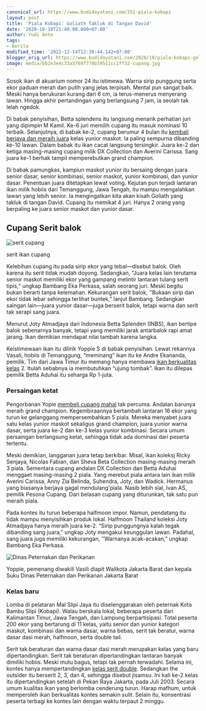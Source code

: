 ```yaml
---
canonical_url: https://www.budidayatani.com/251-piala-kobapi
layout: post
title: 'Piala Kobapi: Goliath Takluk di Tangan David'
date: '2020-10-18T21:40:00.000+07:00'
author: Yudi Anto
tags:
- Berita
modified_time: '2022-12-14T12:30:44.142+07:00'
blogger_orig_url: https://www.budidayatani.com/2020/10/piala-kobapi-goliath-takluk-di-tangan.html
image: media/bb2e3e4c33a3769f778b59511cc1ff32-cupang.jpg
---
```

Sosok ikan di akuarium nomor 24 itu istimewa. Warna sirip punggung serta ekor paduan merah dan putih yang jelas terpisah. Mental pun sangat baik. Meski hanya berukuran kurang dari 6 cm, ia terus-menerus menyerang lawan. Hingga akhir pertandingan yang berlangsung 7 jam, ia seolah tak lelah ngedok.

 Di babak penyisihan, Betta splendens itu langsung menarik perhatian juri yang dipimpin M Kamil. Ke-6 juri memilih cupang itu masuk nominasi 10 terbaik. Selanjutnya, di babak ke-2, cupang berumur 4 bulan itu [kembali berjaya dan meraih juara](https://www.budidayatani.com/2019/06/kopo-square-cupang-1st-anniversary.html) kelas yunior maskot. Ia paling sempurna dibanding ke-10 lawan. Dalam babak itu ikan cacat langsung tersingkir. Juara ke-2 dan ketiga masing-masing cupang milik DX Collection dan Averini Carissa. Sang juara ke-1 berhak tampil memperebutkan grand champion.

 Di babak pamungkas, kampiun maskot yunior itu bersaing dengan juara senior dasar, senior kombinasi, senior maskot, yunior kombinasi, dan yunior dasar. Penentuan juara ditetapkan lewat voting. Kejutan pun terjadi lantaran ikan milik hobiis dari Temanggung, Jawa Tengah, itu mampu mengalahkan lawan yang lebih senior. Ia mengingatkan kita akan kisah Goliath yang takluk di tangan David. Cupang itu memikat 4 juri. Hanya 2 orang yang berpaling ke juara senior maskot dan yunior dasar.

 ## Cupang Serit balok

  ![serit cupang](https://blogger.googleusercontent.com/img/b/R29vZ2xl/AVvXsEgX7ZewzI14J5OK07et6viOx8gW2gJ3fxncN0SVWaSC0D_wJCWfuHwLw1DD6oArEcZAg37shYfRtxH0JCORb546QACTeiJn5RySCyY1hJSrztdp-n1bLAQcyrirGi5dj0Y3Ap_QW7drokqD/s0/cupang.jpg) 

serit ikan cupang 

 Kelebihan cupang itu pada sirip ekor yang tebal—disebut balok. Oleh karena itu serit tidak mudah doyong. Sedangkan, “Juara kelas lain terutama senior maskot memiliki ekor yang gampang melintir lantaran tulang serit tipis,“ ungkap Bambang Eka Perkasa, salah seorang juri. Meski begitu bukan berarti tanpa kelemahan. Kekurangan serit balok, ’’Bukaan sirip dan ekor tidak lebar sehingga terlihat buntek,” lanjut Bambang. Sedangkan saingan lain—juara yunior dasar—juga berserit balok, tetapi warna dan serit tak serapi sang juara.

 Menurut Joty Atmadjaya dari Indonesia Betta Splenden (INBS), ikan bertipe balok sebenarnya banyak, tetapi yang memiliki jarak antarbalok rapi amat jarang. Ikan demikian mendapat nilai tambah karena langka.

 Keistimewaan ikan itu dilirik Yoppie S di babak penyisihan. Lewat rekannya Vasali, hobiis di Temanggung, “meminang” ikan itu ke Andre Ekananda, pemilik. Tim dari Jawa Timur itu memang hanya membawa [ikan berkualitas kelas](https://www.budidayatani.com/2019/07/3-varian-ikan-cupang-hasil-silangan.html) 2. Itulah sebabnya ia membutuhkan “ujung tombak”. Ikan itu dilepas pemilik Betta Aduhai itu seharga Rp 1-juta.

 ### Persaingan ketat

 Pengorbanan Yopie [membeli cupang mahal](https://www.budidayatani.com/2019/07/prospek-bisnis-penangkaran-ikan-cupang.html) tak percuma. Andalan barunya meraih grand champion. Kegembiraannya bertambah lantaran 16 ekor yang turun ke gelanggang mempersembahkan 5 piala. Mereka menyabet juara satu kelas yunior maskot sekaligus grand champion, juara yunior warna dasar, serta juara ke-2 dan ke-3 kelas yunior kombinasi. Secara umum persaingan berlangsung ketat, sehingga tidak ada dominasi dari peserta tertentu.

 Meski demikian, langganan juara tetap berkibar. Misal, ikan koleksj Ricky Senjaya, Nicolas Fabian, dan Sheva Beta Collection masing-masing meraih 3 piala. Sementara cupang andalan DX Collection dan Betta Aduhai menggaet masing-masing 2 piala. Yang merebut piala antara lain ikan milik Averini Carissa, Anny Zia Belinda, Suhendra, Joty, dan Wadick. Hermanus yang biasanya berjaya gagal mendulang'piala. Nasib lebih sial, Ivan AS, pemilik Pesona Cupang. Dari belasan cupang yang diturunkan, tak satu pun meraih piala.

 Pada kontes itu turun beberapa halfmoon impor. Namun, pendatang itu tidak mampu menyisihkan produk lokal. Halfmoon Thailand koleksi Joty Atmadjaya hanya meraih juara ke-2. “Sirip punggungnya kalah tegak dibanding sang juara,” ungkap Joty mengakui keunggulan lawan. Padahal, sang juara juga memiliki kekurangan, ’’Warnanya acak-acakan,” ungkap Bambang Eka Perkasa.

  ![Dinas Peternakan dan Perikanan](https://blogger.googleusercontent.com/img/b/R29vZ2xl/AVvXsEhcdECrxfm0KdkELVmW0nvnd_pbK1yNaapkaNUnkmltHdksfSGA_P-B9RDGIwhQ93v-MmfLDyTKBOBpAxxss167J7mq-A3UMtBs9HE8mmFYsHrcxk00KIsOZmQaxlUF8CsjhKN47v8JZ8Kl/s0/cupang.jpg) 

Yoppie, pemenang diwakili Vasili diapit Walikota Jakarta Barat dan kepala Suku Dinas Peternakan dan Perikanan Jakarta Barat 

 ### Kelas baru

 Lomba di pelataran Mal Slipi Jaya itu diselenggarakan oleh peternak Kota Bambu Slipi (Kobapi). Walau berskala lokal, beberapa peserta dari Kalimantan Timur, Jawa Tengah, dan Lampung berpartisipasi. Total peserta 200 ekor yang bertarung di 11 kelas, yaitu senior dan yunior kategori maskot, kombinasi dan warna dasar, warna bebas, serit tak beratur, warna dasar dasi merah, halfmoon, serta double tail.

 Serit tak beraturan dan warna dasar dasi merah merupakan kelas yang baru dipertandingkan. Serit tak beraturan dipertandingkan lantaran banyak dimiliki hobiis. Meski mutu bagus, tetapi tak pernah terwadahi. Selama ini, kontes hanya mempertandingkan [kelas serit double](https://www.budidayatani.com/2020/07/halfmoon-unggulan-dari-amerika.html). Sedangkan the outsider itu berserit 2, 3, dan 4, sehingga disebut jisamsu. Ini kali ke-2 kelas itu dipertandingkan setelah di Pekan Raya Jakarta, pada Juli 2003. Secara umum kualitas ikan yang berlomba cenderung turun. Harap mafhum, untuk memperoleh ikan berkualitas kontes semakin sulit. Selain itu, konsentrasi peserta terbagi ke kontes lain dengan waktu terpaut 2 minggu.



